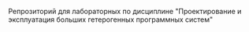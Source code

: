 Репрозиторий для лабораторных по дисциплине "Проектирование и эксплуатация больших гетерогенных программных систем"